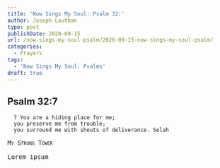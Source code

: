 ```yaml
---
title: 'Now Sings My Soul: Psalm 32:'
author: Joseph Louthan
type: post
publishDate: 2020-09-15
url: /now-sings-my-soul-psalm/2020-09-15-now-sings-my-soul-psalm/
categories:
  - Prayers
tags:
  - 'Now Sings My Soul: Psalms'
draft: true
---
```

## Psalm 32:7

      7 You are a hiding place for me; 
      you preserve me from trouble; 
      you surround me with shouts of deliverance. Selah 

<pre>
<div style="font-variant: small-caps;">My Strong Tower</div>
Lorem ipsum
</pre>